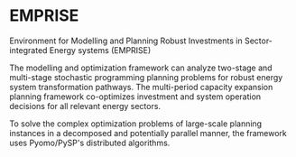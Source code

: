 # EMPRISE

Environment for Modelling and Planning Robust Investments in Sector-integrated Energy systems (EMPRISE)

The modelling and optimization framework can analyze two-stage and multi-stage stochastic programming planning problems for robust energy system transformation pathways. The multi-period capacity expansion planning framework co-optimizes investment and system operation decisions for all relevant energy sectors.

To solve the complex optimization problems of large-scale planning instances in a decomposed and potentially parallel manner, the framework uses Pyomo/PySP's distributed algorithms.